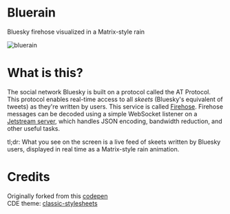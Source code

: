 # Bluerain

Bluesky firehose visualized in a Matrix-style rain

![bluerain](assets/images/bluerain.gif)

# What is this?

The social network Bluesky is built on a protocol called the AT Protocol. This protocol enables real-time access to all _skeets_ (Bluesky's equivalent of tweets) as they're written by users. This service is called [Firehose](https://docs.bsky.app/docs/advanced-guides/firehose). Firehose messages can be decoded using a simple WebSocket listener on a [Jetstream server](https://docs.bsky.app/blog/jetstream), which handles JSON encoding, bandwidth reduction, and other useful tasks.

tl;dr: What you see on the screen is a live feed of skeets written by Bluesky users, displayed in real time as a Matrix-style rain animation.

# Credits

Originally forked from this [codepen](https://codepen.io/yaclive/pen/EayLYO)<br>
CDE theme: [classic-stylesheets](https://nielssp.github.io/classic-stylesheets/)
